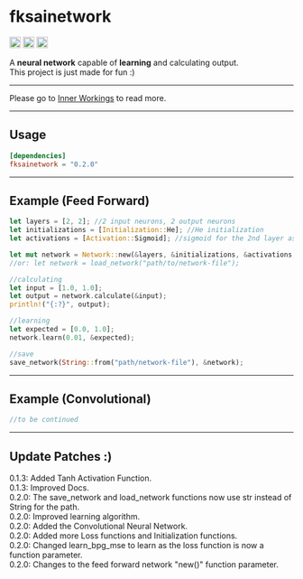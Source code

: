 **<h1>fksainetwork</h1>**

[<img alt="github" src="https://img.shields.io/badge/github-Felix1G/fksainetwork-8da0cb?style=for-the-badge&labelColor=555555&logo=github" height="20">](https://github.com/Felix1G/fksainetwork)
[<img alt="crates.io" src="https://img.shields.io/crates/v/fksainetwork.svg?style=for-the-badge&color=fc8d62&logo=rust" height="20">](https://crates.io/crates/fksainetwork)
[<img alt="docs.rs" src="https://img.shields.io/badge/docs.rs-fksainetwork-66c2a5?style=for-the-badge&labelColor=555555&logo=docs.rs" height="20">](https://docs.rs/fksainetwork)


A **neural network** capable of **learning** and calculating output.<br/>
This project is just made for fun :)<br/>

---
Please go to [Inner Workings](https://github.com/Felix1G/fksainetwork/blob/main/INNERWORKINGS.md) to read more.

---
Usage
---
``````toml
[dependencies]
fksainetwork = "0.2.0"
``````

---
Example (Feed Forward)
---
``````rust
let layers = [2, 2]; //2 input neurons, 2 output neurons
let initializations = [Initialization::He]; //He initialization
let activations = [Activation::Sigmoid]; //sigmoid for the 2nd layer as input layers don't need an activation

let mut network = Network::new(&layers, &initializations, &activations, Loss::BinaryCrossEntropy);
//or: let network = load_network("path/to/network-file");

//calculating
let input = [1.0, 1.0];
let output = network.calculate(&input);
println!("{:?}", output);

//learning
let expected = [0.0, 1.0];
network.learn(0.01, &expected);

//save
save_network(String::from("path/network-file"), &network);
``````

---
Example (Convolutional)
---
``````rust
//to be continued
``````

---
Update Patches :)
---
0.1.3: Added Tanh Activation Function.<br/>
0.1.3: Improved Docs.<br/>
0.2.0: The save_network and load_network functions now use str instead of String for the path.<br/>
0.2.0: Improved learning algorithm.<br/>
0.2.0: Added the Convolutional Neural Network.<br/>
0.2.0: Added more Loss functions and Initialization functions.<br/>
0.2.0: Changed learn_bpg_mse to learn as the loss function is now a function parameter.<br/>
0.2.0: Changes to the feed forward network "new()" function parameter.<br/>
